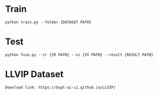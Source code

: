 # Train
    python train.py --folder {DATASET PATH}
# Test
    python fuse.py --ir {IR PATH} --vi {VI PATH} --result {RESULT PATH}

# LLVIP Dataset
    Download link: https://bupt-ai-cz.github.io/LLVIP/
